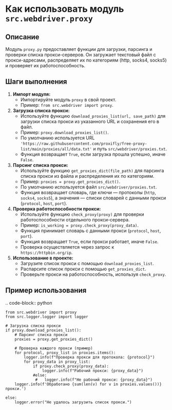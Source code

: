 Как использовать модуль `src.webdriver.proxy`
=========================================================================================

Описание
-------------------------
Модуль `proxy.py` предоставляет функции для загрузки, парсинга и проверки списка прокси-серверов. Он загружает текстовый файл с прокси-адресами, распределяет их по категориям (http, socks4, socks5) и проверяет их работоспособность.

Шаги выполнения
-------------------------
1. **Импорт модуля:**
   - Импортируйте модуль `proxy` в свой проект.
   - Пример: `from src.webdriver import proxy`.
2. **Загрузка списка прокси:**
   - Используйте функцию `download_proxies_list(url, save_path)` для загрузки списка прокси из указанного URL и сохранения его в файл.
   - Пример: `proxy.download_proxies_list()`.
   - По умолчанию используется URL `'https://raw.githubusercontent.com/proxifly/free-proxy-list/main/proxies/all/data.txt'` и путь `src/webdriver/proxies.txt`.
   - Функция возвращает `True`, если загрузка прошла успешно, иначе `False`.
3. **Парсинг списка прокси:**
   - Используйте функцию `get_proxies_dict(file_path)` для парсинга списка прокси из файла и распределения их по категориям.
   - Пример: `proxies = proxy.get_proxies_dict()`.
   - По умолчанию используется файл `src/webdriver/proxies.txt`.
   - Функция возвращает словарь, где ключи — протоколы (`http`, `socks4`, `socks5`), а значения — списки словарей с данными прокси (`protocol`, `host`, `port`).
4. **Проверка работоспособности прокси:**
   - Используйте функцию `check_proxy(proxy)` для проверки работоспособности отдельного прокси-сервера.
   - Пример: `is_working = proxy.check_proxy(proxy_data)`.
   - Функция принимает словарь с данными прокси (`protocol`, `host`, `port`).
   - Функция возвращает `True`, если прокси работает, иначе `False`.
   - Проверка осуществляется через запрос к `https://httpbin.org/ip`.
5.  **Использование в проекте:**
    - Загрузите список прокси с помощью `download_proxies_list`.
    - Распарсите список прокси с помощью `get_proxies_dict`.
    - Проверьте прокси на работоспособность, используя `check_proxy`.

Пример использования
-------------------------
.. code-block:: python

    from src.webdriver import proxy
    from src.logger.logger import logger

    # Загрузка списка прокси
    if proxy.download_proxies_list():
        # Парсинг списка прокси
        proxies = proxy.get_proxies_dict()
    
        # Проверка каждого прокси (пример)
        for protocol, proxy_list in proxies.items():
            logger.info(f"Проверка прокси для протокола: {protocol}")
            for proxy_data in proxy_list:
                if proxy.check_proxy(proxy_data):
                    logger.info(f"Рабочий прокси: {proxy_data}")
                #else:
                 #   logger.info(f"Не рабочий прокси: {proxy_data}")
        logger.info(f'Обработано {sum(len(v) for v in proxies.values())} прокси.')

    else:
        logger.error("Не удалось загрузить список прокси.")